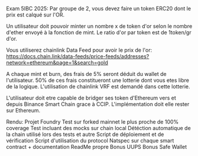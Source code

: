 Exam 5IBC 2025:
Par groupe de 2, vous devez faire un token ERC20 dont le prix est calqué sur l'OR.

Un utilisateur doit pouvoir minter un nombre x de token d'or selon le nombre d'ether envoyé à la fonction de mint.
Le ratio d'or par token est de 1token/gr d'or.

Vous utiliserez chainlink Data Feed pour avoir le prix de l'or:
https://docs.chain.link/data-feeds/price-feeds/addresses?network=ethereum&page=1&search=gold

A chaque mint et burn, des frais de 5% seront déduit du wallet de l'utilisateur. 50% de ces frais constitueront une lotterie dont vous etes libre de la logique. L'utilisation de chainlink VRF est demandé dans cette lotterie.


L'utilisateur doit etre capable de bridger ses token d'Ethereum vers et depuis Binance Smart Chain grace à CCIP.
L'implémentation doit elle rester sur Ethereum.


Rendu:
Projet Foundry
Test sur forked mainnet le plus proche de 100% coverage
Test incluant des mocks sur chain local
Détéction automatique de la chain utilisé lors des tests et autre
Script de déploiement et de vérification
Script d'utilisation du protocol
Natspec sur chaque smart contract + documentation
ReadMe propre 
Bonus UUPS
Bonus Safe Wallet